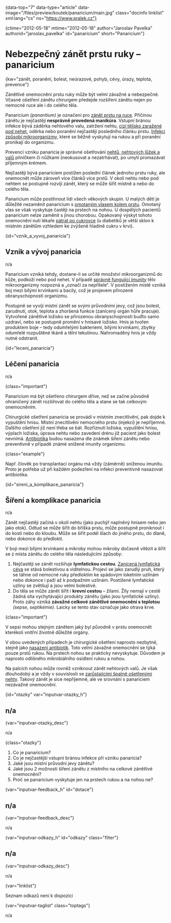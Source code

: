 
{data-top="7" data-type="article" data-image="/files/preview/koutek/panaricium/main.jpg" class="docinfo linklist" xml:lang="cs" ns="https://www.pralek.cz"}

{ctime="2012-05-18" mtime="2012-05-18" author="Jaroslav Pavelka" authorid="jaroslav_pavelka" id="panaricium" short="Panaricium"}

# Nebezpečný zánět prstu ruky – panaricium

<!-- generated attribute kw by user_udpatekw.sh on 2019-01-10, do not edit -->

<!-- generated attribute kw by user_udpatekw.sh on 2019-09-22, do not edit -->

{kw="zánět, poranění, bolest, neúrazové, pohyb, cévy, úrazy, teplota, prevence"}

Zánětlivé onemocnění prstu ruky může být velmi závažné a nebezpečné. Včasné ošetření zánětu chirurgem předejde rozšíření zánětu nejen po nemocné ruce ale i do celého těla.

Panaricium _(panaritium)_ je označení pro [zánět prstu na ruce][1]. Příčinou zánětu je nejčastěji **nesprávně provedená manikúra**. Vstupní bránou infekce bývá záděrka nehtového valu, zatržení nehtu, [cizí tělísko zaražené pod nehet][2], oděrka nebo poranění nejčastěji posledního článku prstu. [Infekci způsobí mikroorganizmy][3], které se běžně vyskytují na rukou a při poranění pronikají do organizmu.

Prevencí vzniku panaricia je správné ošetřování [nehtů, nehtových lůžek a valů][2] pilníčkem či nůžkami (neokusovat a nezatrhávat), po umytí promazávat příjemným krémem.

Nejčastěji bývá panariciem postižen poslední článek jednoho prstu ruky, ale onemocnět může zároveň více článků více prstů. V okolí nehtu nebo pod nehtem se postupně rozvíjí zánět, který se může šířit místně a nebo do celého těla.

Panaricium může postihnout lidi všech věkových skupin. U malých dětí je důležité nezaměnit panaricium s [omotaným vlasem kolem prstu][4]. Omotaný vlas se však vyskytuje častěji na prstech na nohou. U dospělých pacientů panaricium nelze zaměnit s jinou chorobou. Opakovaný výskyt tohoto onemocnění nutí lékaře [pátrat po cukrovce][5] (u diabetiků je větší sklon k místním zánětům vzhledem ke zvýšené hladině cukru v krvi).

{id="vznik\_a\_vyvoj_panaricia"}

## Vznik a vývoj panaricia

n/a

Panaricium vzniká tehdy, dostane-li se určité množství mikroorganizmů do kůže, podkoží nebo pod nehet. V případě [správně fungující imunity][6] tělo mikroorganizmy rozpozná a „označí za nepřítele“. V postižením místě vzniká boj mezi bílými krvinkami a bacily, což je projevem přirozené obranyschopnosti organizmu.

Postupně se vyvíjí místní zánět se svými průvodními jevy, což jsou bolest, zarudnutí, otok, teplota a zhoršená funkce (zanícený orgán hůře pracuje). Vytvořené zánětlivé ložisko se přirozenou obranyschopností buďto samo uzdraví, nebo se postupně promění v hnisavé ložisko. Hnis je tvořen produktem boje – tedy odumřelými bakteriemi, bílými krvinkami, zbytky odumřelé rozpuštěné tkáně a tělní tekutinou. Nahromaděný hnis je vždy nutné odstranit.

{id="leceni_panaricia"}

## Léčení panaricia

n/a

{class="important"}

Panaricium má být ošetřeno chirurgem dříve, než se začne původně ohraničený zánět rozšiřovat do celého těla a stane se tak celkovým onemocněním.

Chirurgické ošetření panaricia se provádí v místním znecitlivění, pak dojde k vypuštění hnisu. Místní znecitlivění nemocného prstu (injekcí) je nepříjemné. Dalšího ošetření již není třeba se bát. Rozříznutí ložiska, vypuštění hnisu, výplach ložiska, úprava nehtu nebo zavedení drénu již pacient jako bolest nevnímá. [Antibiotika][7] budou nasazena dle známek šíření zánětu nebo preventivně v případě známé snížené imunity organizmu.

{class="example"}

Např. člověk po transplantaci orgánu má vždy (záměrně) sníženou imunitu. Proto je potřeba už při každém podezření na infekci preventivně nasazovat antibiotika.

{id="sireni\_a\_komplikace_panaricia"}

## Šíření a komplikace panaricia

n/a

Zánět nejčastěji začíná v okolí nehtu (jako puchýř naplněný hnisem nebo jen jako otok). Odtud se může šířit do bříška prstu, může postupně proniknout i do kosti nebo do kloubu. Může se šířit podél šlach do jiného prstu, do dlaně, nebo dokonce do předloktí.

V boji mezi bílými krvinkami a mikroby mohou mikroby dočasně vítězit a šířit se z místa zánětu do celého těla následujícími způsoby:

  1. Nejčastěji se zánět rozšiřuje **lymfatickou cestou**. [Zanícená lymfatická céva][8] se stává bolestivou a viditelnou. Projeví se jako zarudlý pruh, který se táhne od nemocné ruky předloktím ke spádovým loketním uzlinám nebo dokonce i paží až k podpažním uzlinám. Postižené lymfatické uzliny se zvětšují a jsou velmi bolestivé.
  2. Do těla se může zánět šířit i **krevní cestou** – žílami. Žíly nemají v cestě žádná síta vychytávající produkty zánětu (jako jsou lymfatické uzliny). Proto záhy vzniká **závažné celkové zánětlivé onemocnění s teplotou** _(sepse, septikémie)_. Laicky se tento stav označuje jako otrava krve.

{class="important"}

V sepsi mohou stejným zánětem jaký byl původně v prstu onemocnět kterékoli vnitřní životně důležité orgány.

V obou uvedených případech je chirurgické ošetření naprosto nezbytné, stejně jako [nasazení antibiotik][7]. Toto velmi závažné onemocnění se týká pouze prstů rukou. Na prstech nohou se prakticky nevyskytuje. Důvodem je naprosto odlišného mikrobiálního osídlení rukou a nohou.

Na palcích nohou může rovněž vzniknout zánět nehtových valů. Je však dlouhodobý a je vždy v souvislosti se [zarůstajícími špatně ošetřenými nehty][9]. Takový zánět je sice nepříjemné, ale ve srovnání s panariciem nezávažné onemocnění.

{id="otazky" var="inputvar-otazky_h"}

## n/a

{var="inputvar-otazky_desc"}

n/a

{class="otazky"}

  1. Co je panaricium?
  2. Co je nejčastější vstupní bránou infekce při vzniku panaricia?
  3. Jaké jsou místní průvodní jevy zánětu?
  4. Jaké jsou 2 možnosti šíření zánětu z místního na celkové zánětlivé onemocnění?
  5. Proč se panaricium vyskytuje jen na prstech rukou a na nohou ne?

{var="inputvar-feedback_h" id="dotace"}

## n/a

{var="inputvar-feedback_desc"}

n/a

{var="inputvar-odkazy_h" id="odkazy" class="filter"}

## n/a

{var="inputvar-odkazy_desc"}

n/a

{var="linklist"}

Seznam odkazů není k dispozici

{var="inputvar-taglist" class="toptags"}

n/a

 [1]: zanet
 [2]: poraneni_nehtu
 [3]: mikroorganizmy
 [4]: urazy_deti
 [5]: cukrovka
 [6]: imunita
 [7]: antibiotika
 [8]: lymfaticke_uzliny
 [9]: zarustajici_nehty

